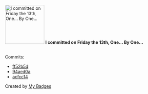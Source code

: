 <img src="https://my-badges.github.io/my-badges/friday-13.png" alt="I committed on Friday the 13th, One… By One…" title="I committed on Friday the 13th, One… By One…" width="128">
<strong>I committed on Friday the 13th, One… By One…</strong>
<br><br>

Commits:

- <a href="https://github.com/andypiper/iterm-twitter-info/commit/ff52b5d8962699f53757f53eadefd46f417ed6ba">ff52b5d</a>
- <a href="https://github.com/andypiper/iterm-twitter-info/commit/94aed0af2904a5d1d53e8001d7f4187f81cbe2be">94aed0a</a>
- <a href="https://github.com/andypiper/Dotfiles/commit/acfcc14ecee35ab9beea26ce58389b085860292e">acfcc14</a>


Created by <a href="https://github.com/my-badges/my-badges">My Badges</a>